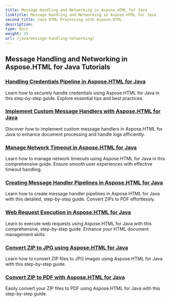 ```yaml
---
title: Message Handling and Networking in Aspose.HTML for Java
linktitle: Message Handling and Networking in Aspose.HTML for Java
second_title: Java HTML Processing with Aspose.HTML
description: 
type: docs
weight: 25
url: /java/message-handling-networking/
---
```


## Message Handling and Networking in Aspose.HTML for Java Tutorials
### [Handling Credentials Pipeline in Aspose.HTML for Java](./credentials-pipeline/)
Learn how to securely handle credentials using Aspose.HTML for Java in this step-by-step guide. Explore essential tips and best practices.
### [Implement Custom Message Handlers with Aspose.HTML for Java](./custom-message-handler/)
Discover how to implement custom message handlers in Aspose.HTML for Java to enhance document processing and handle logs efficiently.
### [Manage Network Timeout in Aspose.HTML for Java](./network-timeout/)
Learn how to manage network timeouts using Aspose.HTML for Java in this comprehensive guide. Ensure smooth user experiences with effective timeout handling.
### [Creating Message Handler Pipelines in Aspose.HTML for Java](./message-handler-pipeline/)
Learn how to create message handler pipelines in Aspose.HTML for Java with this detailed, step-by-step guide. Convert ZIPs to PDF effortlessly.
### [Web Request Execution in Aspose.HTML for Java](./web-request-execution/)
Learn to execute web requests using Aspose.HTML for Java with this comprehensive, step-by-step guide. Enhance your HTML document management skills.
### [Convert ZIP to JPG using Aspose.HTML for Java](./zip-to-jpg/)
Learn how to convert ZIP files to JPG images using Aspose.HTML for Java with this step-by-step guide.
### [Convert ZIP to PDF with Aspose.HTML for Java](./zip-to-pdf/)
Easily convert your ZIP files to PDF using Aspose.HTML for Java with this step-by-step guide.